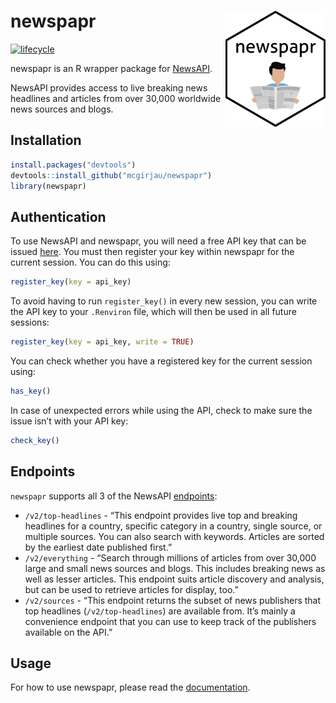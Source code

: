 
<!-- README.md is generated from README.Rmd. -->

# newspapr <img src="man/figures/logo.png" title="logo created with hexSticker" width="160px" align="right"/>

[![lifecycle](https://img.shields.io/badge/lifecycle-experimental-orange.svg)](https://www.tidyverse.org/lifecycle/#experimental)

newspapr is an R wrapper package for [NewsAPI](https://newsapi.org/).

NewsAPI provides access to live breaking news headlines and articles
from over 30,000 worldwide news sources and blogs.

## Installation

``` r
install.packages("devtools")
devtools::install_github("mcgirjau/newspapr")
library(newspapr)
```

## Authentication

To use NewsAPI and newspapr, you will need a free API key that can be
issued [here](https://newsapi.org/account). You must then register your
key within newspapr for the current session. You can do this using:

``` r
register_key(key = api_key)
```

To avoid having to run `register_key()` in every new session, you can
write the API key to your `.Renviron` file, which will then be used in
all future sessions:

``` r
register_key(key = api_key, write = TRUE)
```

You can check whether you have a registered key for the current session
using:

``` r
has_key()
```

In case of unexpected errors while using the API, check to make sure the
issue isn’t with your API key:

``` r
check_key()
```

## Endpoints

`newspapr` supports all 3 of the NewsAPI
[endpoints](https://newsapi.org/docs/endpoints):

  - `/v2/top-headlines` - “This endpoint provides live top and breaking
    headlines for a country, specific category in a country, single
    source, or multiple sources. You can also search with keywords.
    Articles are sorted by the earliest date published first.”
  - `/v2/everything` - “Search through millions of articles from over
    30,000 large and small news sources and blogs. This includes
    breaking news as well as lesser articles. This endpoint suits
    article discovery and analysis, but can be used to retrieve articles
    for display, too.”
  - `/v2/sources` - “This endpoint returns the subset of news publishers
    that top headlines (`/v2/top-headlines`) are available from. It’s
    mainly a convenience endpoint that you can use to keep track of the
    publishers available on the API.”

## Usage

For how to use newspapr, please read the
[documentation](https://github.com/mcgirjau/newspapr/blob/master/newspapr-manual.pdf).
